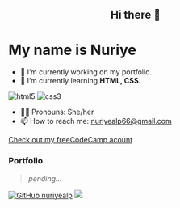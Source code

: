 
<h2 align="center">Hi there 👋 </h2>

<h1>My name is Nuriye </h1>

- 🔭 I’m currently working on my portfolio.
- 🌱 I’m currently learning **HTML, CSS.**

<p>
  <img alt="html5" src="https://img.shields.io/badge/HTML-239120?style=for-the-badge&logo=html5&logoColor=white" />
  <img alt="css3" src="https://img.shields.io/badge/CSS-239120?&style=for-the-badge&logo=css3&logoColor=white" />
</p>
                                                                                                                             
- 👩‍💻 Pronouns: She/her 
- 📫 How to reach me: nuriyealp66@gmail.com


<a href="https://www.freecodecamp.org/nuriyealp">Check out my freeCodeCamp acount</a>
<h3> Portfolio</h3>

> *pending...*

[![GitHub nuriyealp](https://img.shields.io/github/followers/nuriyealp?label=follow&style=social)](https://github.com/nuriyealp)
![](https://visitor-badge.glitch.me/badge?page_id=nuriyealp)


<!--
**nuriyealp/nuriyealp** is a ✨ _special_ ✨ repository because its `README.md` (this file) appears on your GitHub profile.

Here are some ideas to get you started:

- 🔭 I’m currently working on ...
- 🌱 I’m currently learning ...
- 👯 I’m looking to collaborate on ...
- 🤔 I’m looking for help with ...
- 💬 Ask me about ...
- 📫 How to reach me: ...
- 😄 Pronouns: ...
- ⚡ Fun fact: ...
-->
